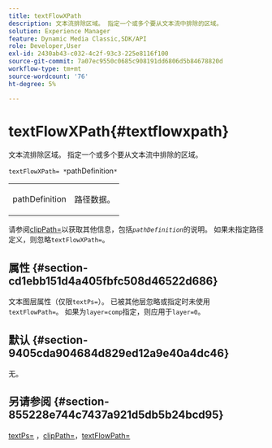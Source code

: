 ```yaml
---
title: textFlowXPath
description: 文本流排除区域。 指定一个或多个要从文本流中排除的区域。
solution: Experience Manager
feature: Dynamic Media Classic,SDK/API
role: Developer,User
exl-id: 2430ab43-c032-4c2f-93c3-225e8116f100
source-git-commit: 7a07ec9550c0685c908191dd6806d5b84678820d
workflow-type: tm+mt
source-wordcount: '76'
ht-degree: 5%

---
```


# textFlowXPath{#textflowxpath}

文本流排除区域。 指定一个或多个要从文本流中排除的区域。

`textFlowXPath= *`pathDefinition`*`

<table id="simpletable_7E0EA48AEBB5426CBE948FCA18882C66"> 
 <tr class="strow"> 
  <td class="stentry"> <p><span class="varname"> pathDefinition</span> </p> </td> 
  <td class="stentry"> <p>路径数据。 </p></td> 
 </tr> 
</table>

请参阅[clipPath=](../../../../../is-api/http-ref/image-serving-api-ref/c-http-protocol-reference/c-command-reference/r-clippath.md#reference-8139b1b52dc54749b51b109521ddf83d)以获取其他信息，包括&#x200B;*`pathDefinition`*&#x200B;的说明。 如果未指定路径定义，则忽略`textFlowXPath=`。

## 属性 {#section-cd1ebb151d4a405fbfc508d46522d686}

文本图层属性（仅限`textPs=`）。 已被其他层忽略或指定时未使用`textFlowPath=`。 如果为`layer=comp`指定，则应用于`layer=0`。

## 默认 {#section-9405cda904684d829ed12a9e40a4dc46}

无。

## 另请参阅 {#section-855228e744c7437a921d5db5b24bcd95}

[textPs=](../../../../../is-api/http-ref/image-serving-api-ref/c-http-protocol-reference/c-command-reference/r-textps.md#reference-4209a2a6169f44278da2647cfb0cd767) ，[clipPath=](../../../../../is-api/http-ref/image-serving-api-ref/c-http-protocol-reference/c-command-reference/r-clippath.md#reference-8139b1b52dc54749b51b109521ddf83d)，[textFlowPath=](../../../../../is-api/http-ref/image-serving-api-ref/c-http-protocol-reference/c-command-reference/r-textflowpath.md#reference-0b8d9493d71342f0b6a64a6d221584ef)
